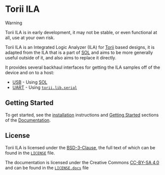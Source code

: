 # Torii ILA

> [!WARNING]
> Torii ILA is in early development, it may not be stable, or even functional at all, use at your own risk.

Torii ILA is an Integrated Logic Analyzer (ILA) for [Torii] based designs, it is adapted from the ILA that is a part of [SOL] and aims to be more generally useful outside of it, and also
aims to replace it directly.

It provides several backhaul interfaces for getting the ILA samples off of the device and on to a host:

* [USB] - Using [SOL]
* [UART] - Using [`torii.lib.serial`]

## Getting Started

To get started, see the [installation] instructions and [Getting Started] sections of the [Documentation].

## License

Torii ILA is licensed under the [BSD-3-Clause], the full text of which can be found in the [`LICENSE`] file.

The documentation is licensed under the Creative Commons [CC-BY-SA 4.0] and can be found in the [`LICENSE.docs`] file

[Torii]: https://github.com/shrine-maiden-heavy-industries/torii-hdl/
[SOL]: https://github.com/shrine-maiden-heavy-industries/sol/
[`torii.lib.serial`]: https://github.com/shrine-maiden-heavy-industries/torii-hdl/blob/main/torii/lib/stdio/serial.py
[installation]: https://torii-ila.shmdn.link/install.html
[Getting Started]: https://torii-ila.shmdn.link/getting_started.html
[Documentation]: https://torii-ila.shmdn.link
[USB]: https://torii-ila.shmdn.link/ila/usb.html
[UART]: https://torii-ila.shmdn.link/ila/uart.html
[BSD-3-Clause]: https://spdx.org/licenses/BSD-3-Clause.html
[`LICENSE`]: ./LICENSE
[CC-BY-SA 4.0]: https://creativecommons.org/licenses/by-sa/4.0/
[`LICENSE.docs`]: ./LICENSE.docs
